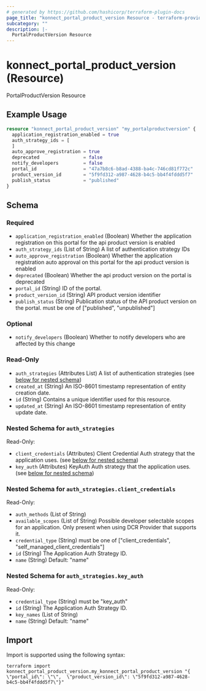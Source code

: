 ```yaml
---
# generated by https://github.com/hashicorp/terraform-plugin-docs
page_title: "konnect_portal_product_version Resource - terraform-provider-konnect"
subcategory: ""
description: |-
  PortalProductVersion Resource
---
```


# konnect_portal_product_version (Resource)

PortalProductVersion Resource

## Example Usage

```terraform
resource "konnect_portal_product_version" "my_portalproductversion" {
  application_registration_enabled = true
  auth_strategy_ids = [
  ]
  auto_approve_registration = true
  deprecated                = false
  notify_developers         = false
  portal_id                 = "47a7b8c6-b8ad-4388-ba4c-746cd81f772c"
  product_version_id        = "5f9fd312-a987-4628-b4c5-bb4f4fddd5f7"
  publish_status            = "published"
}
```

<!-- schema generated by tfplugindocs -->
## Schema

### Required

- `application_registration_enabled` (Boolean) Whether the application registration on this portal for the api product version is enabled
- `auth_strategy_ids` (List of String) A list of authentication strategy IDs
- `auto_approve_registration` (Boolean) Whether the application registration auto approval on this portal for the api product version is enabled
- `deprecated` (Boolean) Whether the api product version on the portal is deprecated
- `portal_id` (String) ID of the portal.
- `product_version_id` (String) API product version identifier
- `publish_status` (String) Publication status of the API product version on the portal. must be one of ["published", "unpublished"]

### Optional

- `notify_developers` (Boolean) Whether to notify developers who are affected by this change

### Read-Only

- `auth_strategies` (Attributes List) A list of authentication strategies (see [below for nested schema](#nestedatt--auth_strategies))
- `created_at` (String) An ISO-8601 timestamp representation of entity creation date.
- `id` (String) Contains a unique identifier used for this resource.
- `updated_at` (String) An ISO-8601 timestamp representation of entity update date.

<a id="nestedatt--auth_strategies"></a>
### Nested Schema for `auth_strategies`

Read-Only:

- `client_credentials` (Attributes) Client Credential Auth strategy that the application uses. (see [below for nested schema](#nestedatt--auth_strategies--client_credentials))
- `key_auth` (Attributes) KeyAuth Auth strategy that the application uses. (see [below for nested schema](#nestedatt--auth_strategies--key_auth))

<a id="nestedatt--auth_strategies--client_credentials"></a>
### Nested Schema for `auth_strategies.client_credentials`

Read-Only:

- `auth_methods` (List of String)
- `available_scopes` (List of String) Possible developer selectable scopes for an application. Only present when using DCR Provider that supports it.
- `credential_type` (String) must be one of ["client_credentials", "self_managed_client_credentials"]
- `id` (String) The Application Auth Strategy ID.
- `name` (String) Default: "name"


<a id="nestedatt--auth_strategies--key_auth"></a>
### Nested Schema for `auth_strategies.key_auth`

Read-Only:

- `credential_type` (String) must be "key_auth"
- `id` (String) The Application Auth Strategy ID.
- `key_names` (List of String)
- `name` (String) Default: "name"

## Import

Import is supported using the following syntax:

```shell
terraform import konnect_portal_product_version.my_konnect_portal_product_version "{ \"portal_id\": \"\",  \"product_version_id\": \"5f9fd312-a987-4628-b4c5-bb4f4fddd5f7\"}"
```
